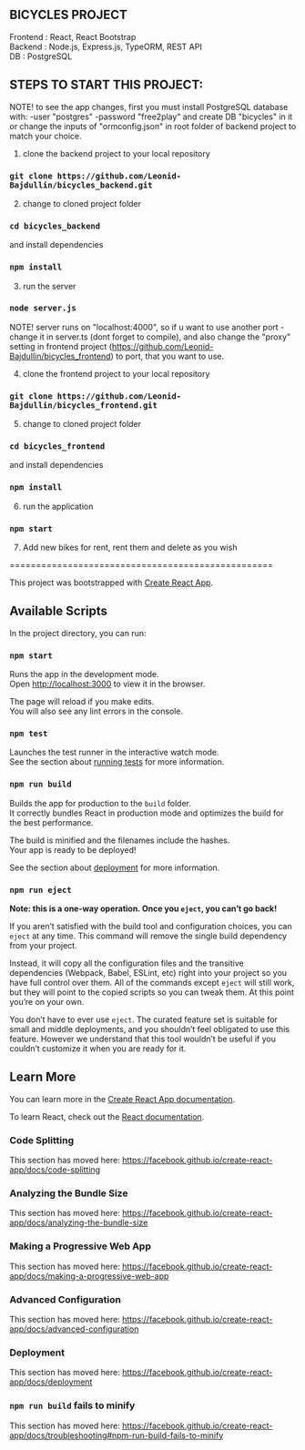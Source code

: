 ## BICYCLES PROJECT

Frontend : React, React Bootstrap<br>
Backend : Node.js, Express.js, TypeORM, REST API<br>
DB : PostgreSQL<br>

## STEPS TO START THIS PROJECT:

NOTE! to see the app changes, first you must install PostgreSQL database with:
-user "postgres"
-password "free2play"
and create DB "bicycles" in it
or
change the inputs of "ormconfig.json" in root folder of backend project to match your choice.

1. clone the backend project to your local repository

### `git clone https://github.com/Leonid-Bajdullin/bicycles_backend.git`

2. change to cloned project folder

### `cd bicycles_backend`

and install dependencies

### `npm install`

3. run the server

### `node server.js`

NOTE! server runs on "localhost:4000", so if u want to use another port - change it in server.ts (dont forget to compile), and also change the "proxy" setting in frontend project (https://github.com/Leonid-Bajdullin/bicycles_frontend) to port, that you want to use.

4. clone the frontend project to your local repository

### `git clone https://github.com/Leonid-Bajdullin/bicycles_frontend.git`

5. change to cloned project folder

### `cd bicycles_frontend`

and install dependencies

### `npm install`

6. run the application

### `npm start`

7. Add new bikes for rent, rent them and delete as you wish

==================================================

This project was bootstrapped with [Create React App](https://github.com/facebook/create-react-app).

## Available Scripts

In the project directory, you can run:

### `npm start`

Runs the app in the development mode.<br>
Open [http://localhost:3000](http://localhost:3000) to view it in the browser.

The page will reload if you make edits.<br>
You will also see any lint errors in the console.

### `npm test`

Launches the test runner in the interactive watch mode.<br>
See the section about [running tests](https://facebook.github.io/create-react-app/docs/running-tests) for more information.

### `npm run build`

Builds the app for production to the `build` folder.<br>
It correctly bundles React in production mode and optimizes the build for the best performance.

The build is minified and the filenames include the hashes.<br>
Your app is ready to be deployed!

See the section about [deployment](https://facebook.github.io/create-react-app/docs/deployment) for more information.

### `npm run eject`

**Note: this is a one-way operation. Once you `eject`, you can’t go back!**

If you aren’t satisfied with the build tool and configuration choices, you can `eject` at any time. This command will remove the single build dependency from your project.

Instead, it will copy all the configuration files and the transitive dependencies (Webpack, Babel, ESLint, etc) right into your project so you have full control over them. All of the commands except `eject` will still work, but they will point to the copied scripts so you can tweak them. At this point you’re on your own.

You don’t have to ever use `eject`. The curated feature set is suitable for small and middle deployments, and you shouldn’t feel obligated to use this feature. However we understand that this tool wouldn’t be useful if you couldn’t customize it when you are ready for it.

## Learn More

You can learn more in the [Create React App documentation](https://facebook.github.io/create-react-app/docs/getting-started).

To learn React, check out the [React documentation](https://reactjs.org/).

### Code Splitting

This section has moved here: https://facebook.github.io/create-react-app/docs/code-splitting

### Analyzing the Bundle Size

This section has moved here: https://facebook.github.io/create-react-app/docs/analyzing-the-bundle-size

### Making a Progressive Web App

This section has moved here: https://facebook.github.io/create-react-app/docs/making-a-progressive-web-app

### Advanced Configuration

This section has moved here: https://facebook.github.io/create-react-app/docs/advanced-configuration

### Deployment

This section has moved here: https://facebook.github.io/create-react-app/docs/deployment

### `npm run build` fails to minify

This section has moved here: https://facebook.github.io/create-react-app/docs/troubleshooting#npm-run-build-fails-to-minify
